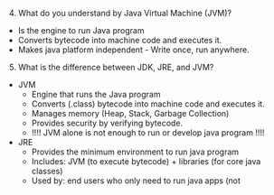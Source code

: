 4. What do you understand by Java Virtual Machine (JVM)?

* Is the engine to run Java program
* Converts bytecode into machine code and executes it.
* Makes java platform independent - Write once, run anywhere.

5. What is the difference between JDK, JRE, and JVM?

* JVM
  * Engine that runs the Java program
  * Converts (.class) bytecode into machine code and executes it. 
  * Manages memory (Heap, Stack, Garbage Collection)
  * Provides security by verifying bytecode.
  * !!!! JVM alone is not enough to run or develop java program !!!!
* JRE
  * Provides the minimum environment to run java program
  * Includes: JVM (to execute bytecode) + libraries (for core java classes)
  * Used by: end users who only need to run java apps (not 
